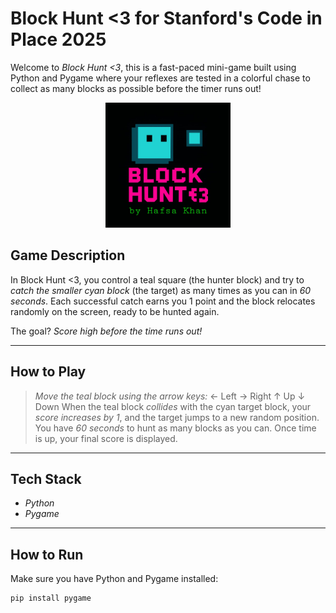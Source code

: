 # Block Hunt <3 for Stanford's Code in Place 2025

Welcome to *Block Hunt <3*, this is a fast-paced mini-game built using Python and Pygame where your reflexes are tested in a colorful chase to collect as many blocks as possible before the timer runs out! 
<p align="center">
  <img src="BH.jpeg" width="200" alt="Block Hunt Logo">
</p>

## Game Description

In Block Hunt <3, you control a teal square (the hunter block) and try to *catch the smaller cyan block* (the target) as many times as you can in *60 seconds*. Each successful catch earns you 1 point and the block relocates randomly on the screen, ready to be hunted again.

The goal? *Score high before the time runs out!*

---

## How to Play

>*Move the teal block using the arrow keys:*
   ← Left
   → Right
   ↑ Up
   ↓ Down
> When the teal block *collides* with the cyan target block, your *score increases by 1*, and the target jumps to a new random position.
> You have *60 seconds* to hunt as many blocks as you can.
> Once time is up, your final score is displayed.

---

## Tech Stack

- *Python*
- *Pygame*

---

## How to Run

Make sure you have Python and Pygame installed:
   ```bash
   pip install pygame
